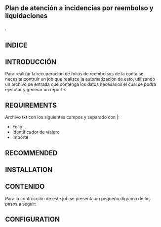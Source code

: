 ## Plan de atención a incidencias por reembolso y liquidaciones
###### .

## INDICE
   



## INTRODUCCIÓN

Para realizar la recuperación de folios de reembolsos de la conta se necesita contruir un job que realizce la automatización de esto, utilizando un archivo de entrada que contenga los datos necesarios el cual se podrá ejecutar y generar un reporte. 



## REQUIREMENTS

Archivo txt con los siguientes campos y separado con |:

* Folio
* Identificador de viajero
* Importe



## RECOMMENDED



## INSTALLATION
 



## CONTENIDO

Para la contrucción de este job se presenta un pequeño digrama de los pasos a seguir:

 


## CONFIGURATION




